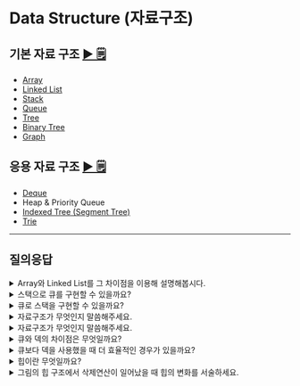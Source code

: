 # Data Structure (자료구조)

## 기본 자료 구조 [▶︎ 🗒](basic.md)

- [Array](basic.md#array-배열)
- [Linked List](basic.md#linked-list-연결-리스트)
- [Stack](basic.md#stack-스택)
- [Queue](basic.md#queue-큐)
- [Tree](basic.md#tree-트리)
- [Binary Tree](basic.md#binary-tree-이진-트리)
- [Graph](basic.md#graph-그래프)

## 응용 자료 구조 [▶︎ 🗒](advanced.md)

- [Deque](advanced.md#deque-덱)
- Heap & Priority Queue
- [Indexed Tree (Segment Tree)](advanced.md#세그먼트-트리-indexed-tree--segment-tree)
- [Trie](advanced.md#trie-트라이)

---

## 질의응답

<details>
<summary>Array와 Linked List를 그 차이점을 이용해 설명해봅시다.</summary>

- 데이터 접근 속도
  - Array는 인덱스를 통한 Random Access를 지원하므로 시간 복잡도 O(1)로 빠르게 찾을 수 있다.
  - LinkedList는 순차 접근 방식을 사용하므로 시간 복잡도 O(N)이 걸린다.
- 데이터의 삽입/삭제 속도
  - Array는 데이터를 중간이나 맨 앞에 삽입/삭제하는 경우 shift가 필요하므로 데이터가 많을수록 비효율적이다.
  - LinkedList는 중간 삽입/삭제는 똑같이 O(N)의 시간 복잡도를 갖지만, 맨 앞 또는 뒤에 삽입할 경우 O(1)의 시간복잡도를 갖는다.
  - 다만 LinkedList는 데이터 삽입/삭제마다 메모리 할당/해제가 일어나므로 시간복잡도는 빠를지라도 시스템 콜(System Call)에 있어서 Array보다 더 시간이 걸린다.
- 메모리 할당
  - Array는 정적 메모리 할당이 이루어진다. (Compile time)
  - LinkedList는 동적 메모리 할당이 이루어진다. (Runtime)
  - Array의 경우 데이터 삽입 시 모든 공간이 다 차버렸다면 새로운 메모리 공간이 필요하지만 LinkedList는 동적으로 할당받을 수 있다.

데이터 삽입/삭제가 빈번하다면 LinkedList를 사용하는 것이 좋고, 데이터 접근 속도가 중요하다면 Array를 사용하는 것이 좋다.

</details>

<details>
<summary>스택으로 큐를 구현할 수 있을까요?</summary>
네. 2개의 스택을 이용하여 구현할 수 있습니다. Enqueue 연산은 첫번째 스택에 원소를 추가하면 됩니다. Dequeue 연산은 두번째 스택을 이용합니다. 우선 두번째 스택이 비어있다면 첫번째 스택이 빌 때까지 첫번째 스택의 원소를 pop하고 두번째 스택에 push하는 것을 반복합니다. 그리고 두번째 스택이 비어있지 않다면 두번째 스택의 원소를 pop하면 됩니다.
</details>

<details>
<summary>큐로 스택을 구현할 수 있을까요?</summary>
네. 2개의 큐를 이용하여 구현할 수 있습니다. `push` 연산은 첫번째 큐에 원소를 추가하기 전에 첫번째 큐가 빌때까지 두번째 큐로 값을 옮겨줍니다. 그 후 첫번째 큐에 원소를 추가하고 두번째 큐에서 다시 첫번째 큐로 빌때까지 원소들을 전부 다시 옮겨줍니다. 쉽게 말하자면 원소를 추가할 때마다 원소들의 위치를 스택에 맞게 변경시키는 것입니다. `pop` 연산은 첫번째 큐에서 dequeue만 하면 됩니다.
</details>

<!-- Data Structure study 질의응답 정리 -->


<details>
<summary>자료구조가 무엇인지 말씀해주세요.</summary>
  
자료구조는 컴퓨터 과학에서 `효율적인 접근 및 수정`을 가능케 하는 자료의 조직, 관리, 저장을 의미한다.   
더 정확히 말해, 자료 구조는 데이터 값의 모임, 또 데이터 간의 관계, 그리고 데이터에 적용할 수 있는 함수나 명령을 의미한다.
</details>

<details>
<summary>자료구조가 무엇인지 말씀해주세요.</summary>
  
자료구조는 컴퓨터 과학에서 `효율적인 접근 및 수정`을 가능케 하는 자료의 조직, 관리, 저장을 의미한다.   
더 정확히 말해, 자료 구조는 데이터 값의 모임, 또 데이터 간의 관계, 그리고 데이터에 적용할 수 있는 함수나 명령을 의미한다.
</details>

<details>
<summary>큐와 덱의 차이점은 무엇일까요?</summary>
  
`큐` 는 front에서만 output이 발생하고 rear에서만 input이 발생하는 입출력의 방향이 제한되어 있는 자료구조이다.
  반면 `덱` 은 양방향에서 입출력이 가능하다. 
</details>


<details>
<summary>큐보다 덱을 사용했을 때 더 효율적인 경우가 있을까요?</summary>
  
스케줄링 알고리즘을 수행할 때 스케줄링이 복잡해질수록 덱이 더 효율적으로 동작한다.  
즉, 우선순위를 관리하는 데 있어 스택과 큐에 비해 이점을 갖는다.
예를 들어 오래된 프로세스에 우선순위를 주고 싶다면 앞에 있는 프로세스를 빼내야하는데 이는 스택에서 불가능하고 최근에 들어온 프로세스에 우선순위를 두고 싶다면 큐에서 불가능하다.  
반면 덱은 두 경우 모두에서 사용 가능하다.
</details>

<details>
<summary>힙이란 무엇일까요?</summary>
  
힙은 최댓값 및 최솟값을 찾아내는 연산을 빠르게 하기 위해 고안된 완전이진트리를 기본으로 한 자료구조로서 다음과 같은 힙 속성을 만족한다.  
A가 B의 부모노드 이면, A의 키값과 B의 키값 사이에는 대소관계가 성립한다.
최대 힙의 경우 `A > B`를 만족하고,  
최소 힙의 경우 `A < B`를 만족한다.
                     
이렇게 힙은 부모와 자식노드 간의 대소관계를 만족하는 `느슨한 정렬 상태`를 가진 자료구조이다. 
</details>
  
  <details>
<summary>그림의 힙 구조에서 삭제연산이 일어났을 때 힙의 변화를 서술하세요.</summary>
    
<img width="491" alt="스크린샷 2021-06-01 오전 11 47 16" src="https://user-images.githubusercontent.com/22493971/120898116-7b253f80-c664-11eb-9f84-39d795b36bff.png">

1. 루트 노드 값을 삭제한다. (44 삭제)  
2. 가장 마지막 리프노드를 루트 노드로 이동한다. (14가 루트 노드로 이동)  
3. Heapify 진행  
> Heapify란 루트노드부터 시작하여 힙의 구조를 만족할 때까지 부모/자식 노드 간 Swap연산을 하며 밑으로 내려가는 연산을 의미한다. 
    
     a. 현재 노드의 자식노드가 현재 노드보다 클 경우 SWAP한다. (14<->42) (14<->33)  

<img width="491" alt="ㅋㅋ" src="https://user-images.githubusercontent.com/22493971/120898448-defc3800-c665-11eb-95f1-76d75ad804fd.png">

</details>
